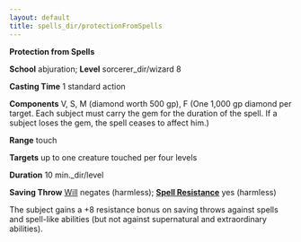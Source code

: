 ```yaml
---
layout: default
title: spells_dir/protectionFromSpells
---
```

 **Protection from Spells**

**School** abjuration; **Level** sorcerer_dir/wizard 8

**Casting Time** 1 standard action

**Components** V, S, M (diamond worth 500 gp), F (One 1,000 gp diamond per target. Each subject must carry the gem for the duration of the spell. If a subject loses the gem, the spell ceases to affect him.)

**Range** touch

**Targets** up to one creature touched per four levels

**Duration** 10 min._dir/level

**Saving Throw** [Will](../combat#_will) negates (harmless); **[Spell Resistance](../glossary#_spell-resistance)** yes (harmless)

The subject gains a +8 resistance bonus on saving throws against spells and spell-like abilities (but not against supernatural and extraordinary abilities).

